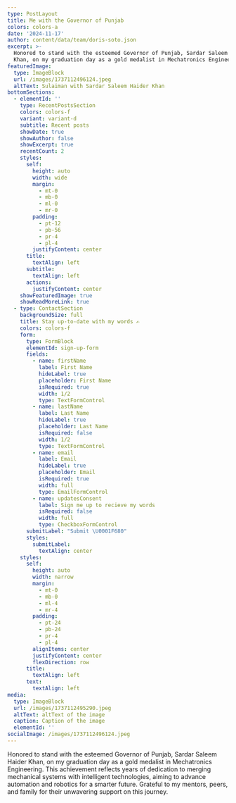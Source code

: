 ```yaml
---
type: PostLayout
title: Me with the Governor of Punjab
colors: colors-a
date: '2024-11-17'
author: content/data/team/doris-soto.json
excerpt: >-
  Honored to stand with the esteemed Governor of Punjab, Sardar Saleem Haider
  Khan, on my graduation day as a gold medalist in Mechatronics Engineering.
featuredImage:
  type: ImageBlock
  url: /images/1737112496124.jpeg
  altText: Sulaiman with Sardar Saleem Haider Khan
bottomSections:
  - elementId: ''
    type: RecentPostsSection
    colors: colors-f
    variant: variant-d
    subtitle: Recent posts
    showDate: true
    showAuthor: false
    showExcerpt: true
    recentCount: 2
    styles:
      self:
        height: auto
        width: wide
        margin:
          - mt-0
          - mb-0
          - ml-0
          - mr-0
        padding:
          - pt-12
          - pb-56
          - pr-4
          - pl-4
        justifyContent: center
      title:
        textAlign: left
      subtitle:
        textAlign: left
      actions:
        justifyContent: center
    showFeaturedImage: true
    showReadMoreLink: true
  - type: ContactSection
    backgroundSize: full
    title: Stay up-to-date with my words ✍️
    colors: colors-f
    form:
      type: FormBlock
      elementId: sign-up-form
      fields:
        - name: firstName
          label: First Name
          hideLabel: true
          placeholder: First Name
          isRequired: true
          width: 1/2
          type: TextFormControl
        - name: lastName
          label: Last Name
          hideLabel: true
          placeholder: Last Name
          isRequired: false
          width: 1/2
          type: TextFormControl
        - name: email
          label: Email
          hideLabel: true
          placeholder: Email
          isRequired: true
          width: full
          type: EmailFormControl
        - name: updatesConsent
          label: Sign me up to recieve my words
          isRequired: false
          width: full
          type: CheckboxFormControl
      submitLabel: "Submit \U0001F680"
      styles:
        submitLabel:
          textAlign: center
    styles:
      self:
        height: auto
        width: narrow
        margin:
          - mt-0
          - mb-0
          - ml-4
          - mr-4
        padding:
          - pt-24
          - pb-24
          - pr-4
          - pl-4
        alignItems: center
        justifyContent: center
        flexDirection: row
      title:
        textAlign: left
      text:
        textAlign: left
media:
  type: ImageBlock
  url: /images/1737112495290.jpeg
  altText: altText of the image
  caption: Caption of the image
  elementId: ''
socialImage: /images/1737112496124.jpeg
---
```

Honored to stand with the esteemed Governor of Punjab, Sardar Saleem Haider Khan, on my 
graduation day as a gold medalist in Mechatronics Engineering. This 
achievement reflects years of dedication to merging mechanical systems 
with intelligent technologies, aiming to advance automation and robotics
 for a smarter future. Grateful to my mentors, peers, and family for 
their unwavering support on this journey. 


